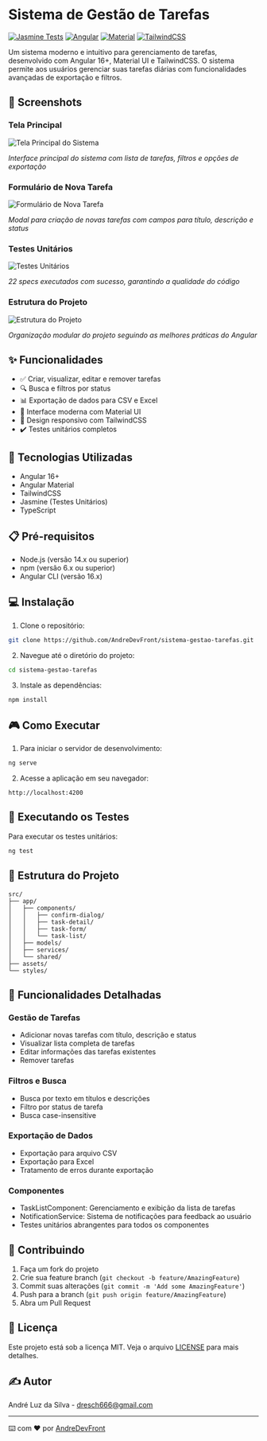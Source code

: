 # Sistema de Gestão de Tarefas

[![Jasmine Tests](https://img.shields.io/badge/tests-22%20specs-brightgreen.svg)](https://jasmine.github.io/)
[![Angular](https://img.shields.io/badge/Angular-16%2B-red.svg)](https://angular.io/)
[![Material](https://img.shields.io/badge/Material-UI-blue.svg)](https://material.angular.io/)
[![TailwindCSS](https://img.shields.io/badge/TailwindCSS-3.0-38B2AC.svg)](https://tailwindcss.com/)

Um sistema moderno e intuitivo para gerenciamento de tarefas, desenvolvido com Angular 16+, Material UI e TailwindCSS. O sistema permite aos usuários gerenciar suas tarefas diárias com funcionalidades avançadas de exportação e filtros.

## 📸 Screenshots

### Tela Principal
![Tela Principal do Sistema](screenshots/todo-home.png)

*Interface principal do sistema com lista de tarefas, filtros e opções de exportação*

### Formulário de Nova Tarefa
![Formulário de Nova Tarefa](screenshots/todo-modal.png)

*Modal para criação de novas tarefas com campos para título, descrição e status*

### Testes Unitários
![Testes Unitários](screenshots/jasmine.png)

*22 specs executados com sucesso, garantindo a qualidade do código*

### Estrutura do Projeto
![Estrutura do Projeto](screenshots/todo.png)

*Organização modular do projeto seguindo as melhores práticas do Angular*

## ✨ Funcionalidades

- ✅ Criar, visualizar, editar e remover tarefas
- 🔍 Busca e filtros por status
- 📊 Exportação de dados para CSV e Excel
- 🎨 Interface moderna com Material UI
- 📱 Design responsivo com TailwindCSS
- ✔️ Testes unitários completos

## 🚀 Tecnologias Utilizadas

- Angular 16+
- Angular Material
- TailwindCSS
- Jasmine (Testes Unitários)
- TypeScript

## 📋 Pré-requisitos

- Node.js (versão 14.x ou superior)
- npm (versão 6.x ou superior)
- Angular CLI (versão 16.x)

## 💻 Instalação

1. Clone o repositório:
```bash
git clone https://github.com/AndreDevFront/sistema-gestao-tarefas.git
```

2. Navegue até o diretório do projeto:
```bash
cd sistema-gestao-tarefas
```

3. Instale as dependências:
```bash
npm install
```

## 🎮 Como Executar

1. Para iniciar o servidor de desenvolvimento:
```bash
ng serve
```

2. Acesse a aplicação em seu navegador:
```
http://localhost:4200
```

## 🧪 Executando os Testes

Para executar os testes unitários:
```bash
ng test
```

## 📁 Estrutura do Projeto

```
src/
├── app/
│   ├── components/
│   │   ├── confirm-dialog/
│   │   ├── task-detail/
│   │   ├── task-form/
│   │   └── task-list/
│   ├── models/
│   ├── services/
│   └── shared/
├── assets/
└── styles/
```

## 🌟 Funcionalidades Detalhadas

### Gestão de Tarefas
- Adicionar novas tarefas com título, descrição e status
- Visualizar lista completa de tarefas
- Editar informações das tarefas existentes
- Remover tarefas

### Filtros e Busca
- Busca por texto em títulos e descrições
- Filtro por status de tarefa
- Busca case-insensitive

### Exportação de Dados
- Exportação para arquivo CSV
- Exportação para Excel
- Tratamento de erros durante exportação

### Componentes
- TaskListComponent: Gerenciamento e exibição da lista de tarefas
- NotificationService: Sistema de notificações para feedback ao usuário
- Testes unitários abrangentes para todos os componentes

## 🤝 Contribuindo

1. Faça um fork do projeto
2. Crie sua feature branch (`git checkout -b feature/AmazingFeature`)
3. Commit suas alterações (`git commit -m 'Add some AmazingFeature'`)
4. Push para a branch (`git push origin feature/AmazingFeature`)
5. Abra um Pull Request

## 📝 Licença

Este projeto está sob a licença MIT. Veja o arquivo [LICENSE](LICENSE) para mais detalhes.

## ✍️ Autor

André Luz da Silva - [dresch666@gmail.com](mailto:dresch666@gmail.com)

---

⌨️ com ❤️ por [AndreDevFront](https://github.com/AndreDevFront)
